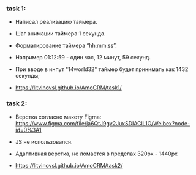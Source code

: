 ### task 1:
* Написал реализацию таймера.

* Шаг анимации таймера 1 секунда.

* Форматирование таймера “hh:mm:ss”.

* Например 01:12:59 - один час, 12 минут, 59 секунд.

* При вводе в инпут "14world32" таймер будет принимать как 1432 секунды;

* https://litvinovsl.github.io/AmoCRM/task1/

### task 2:
* Верстка согласно макету Figma: https://www.figma.com/file/ja6QtJ9gv2JuxSDIAClL1O/Welbex?node-id=0%3A1

* JS не использовался.

* Адаптивная верстка, не ломается в пределах 320px - 1440px

* https://litvinovsl.github.io/AmoCRM/task2/